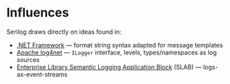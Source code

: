 # Influences

Serilog draws directly on ideas found in:

 * [.NET Framework](https://dot.net) &mdash; format string syntax adapted for message templates
 * [Apache log4net](https://logging.apache.org/log4net/) &mdash; `ILogger` interface, levels, types/namespaces as log sources
 * [Enterprise Library Semantic Logging Application Block](https://github.com/microsoftarchive/semantic-logging) (SLAB) &mdash; logs-as-event-streams
